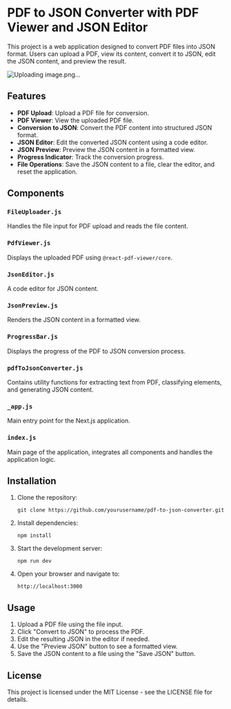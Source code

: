 # PDF to JSON Converter with PDF Viewer and JSON Editor

This project is a web application designed to convert PDF files into JSON format. Users can upload a PDF, view its content, convert it to JSON, edit the JSON content, and preview the result.

![Uploading image.png…]()


## Features

- **PDF Upload**: Upload a PDF file for conversion.
- **PDF Viewer**: View the uploaded PDF file.
- **Conversion to JSON**: Convert the PDF content into structured JSON format.
- **JSON Editor**: Edit the converted JSON content using a code editor.
- **JSON Preview**: Preview the JSON content in a formatted view.
- **Progress Indicator**: Track the conversion progress.
- **File Operations**: Save the JSON content to a file, clear the editor, and reset the application.

## Components

### `FileUploader.js`
Handles the file input for PDF upload and reads the file content.

### `PdfViewer.js`
Displays the uploaded PDF using `@react-pdf-viewer/core`.

### `JsonEditor.js`
A code editor for JSON content.

### `JsonPreview.js`
Renders the JSON content in a formatted view.

### `ProgressBar.js`
Displays the progress of the PDF to JSON conversion process.

### `pdfToJsonConverter.js`
Contains utility functions for extracting text from PDF, classifying elements, and generating JSON content.

### `_app.js`
Main entry point for the Next.js application.

### `index.js`
Main page of the application, integrates all components and handles the application logic.

## Installation

1. Clone the repository:
   ```
   git clone https://github.com/yourusername/pdf-to-json-converter.git
   ```

2. Install dependencies:
   ```
   npm install
   ```

3. Start the development server:
   ```
   npm run dev
   ```

4. Open your browser and navigate to:
   ```
   http://localhost:3000
   ```

## Usage

1. Upload a PDF file using the file input.
2. Click "Convert to JSON" to process the PDF.
3. Edit the resulting JSON in the editor if needed.
4. Use the "Preview JSON" button to see a formatted view.
5. Save the JSON content to a file using the "Save JSON" button.

## License
This project is licensed under the MIT License - see the LICENSE file for details.
